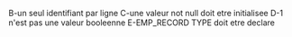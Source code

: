 B-un seul identifiant par ligne
C-une valeur not null doit etre initialisee
D-1 n'est pas une valeur booleenne
E-EMP_RECORD TYPE doit etre declare